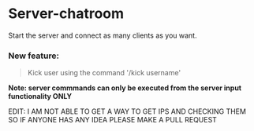 # Server-chatroom

Start the server and connect as many clients as you want.

### New feature: 
> Kick user using the command '/kick username'

**Note: server commmands can only be executed from the server input functionality ONLY**

EDIT: I AM NOT ABLE TO GET A WAY TO GET IPS AND CHECKING THEM SO IF ANYONE HAS ANY IDEA PLEASE MAKE A PULL REQUEST

